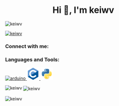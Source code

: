 <h1 align="center">Hi 👋, I'm keiwv</h1>
<p align="left"> <img src="https://komarev.com/ghpvc/?username=keiwv&label=Profile%20views&color=0e75b6&style=flat" alt="keiwv" /> </p>

<p align="left"> <a href="https://github.com/ryo-ma/github-profile-trophy"><img src="https://github-profile-trophy.vercel.app/?username=keiwv" alt="keiwv" /></a> </p>

<h3 align="left">Connect with me:</h3>
<p align="left">
</p>

<h3 align="left">Languages and Tools:</h3>
<p align="left"> <a href="https://www.arduino.cc/" target="_blank" rel="noreferrer"> <img src="https://cdn.worldvectorlogo.com/logos/arduino-1.svg" alt="arduino" width="40" height="40"/> </a> <a href="https://www.cprogramming.com/" target="_blank" rel="noreferrer"> <img src="https://raw.githubusercontent.com/devicons/devicon/master/icons/c/c-original.svg" alt="c" width="40" height="40"/> </a> <a href="https://www.python.org" target="_blank" rel="noreferrer"> <img src="https://raw.githubusercontent.com/devicons/devicon/master/icons/python/python-original.svg" alt="python" width="40" height="40"/> </a> </p>

<p><img align="left" src="https://github-readme-stats.vercel.app/api/top-langs?username=keiwv&show_icons=true&locale=en&layout=compact" alt="keiwv" /></p>

<p>&nbsp;<img align="center" src="https://github-readme-stats.vercel.app/api?username=keiwv&show_icons=true&locale=en" alt="keiwv" /></p>

<p><img align="center" src="https://github-readme-streak-stats.herokuapp.com/?user=keiwv&" alt="keiwv" /></p>
